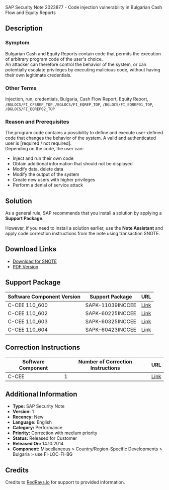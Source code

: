SAP Security Note 2023877 - Code injection vulnerability in Bulgarian Cash Flow and Equity Reports

## Description

### Symptom
Bulgarian Cash and Equity Reports contain code that permits the execution of arbitrary program code of the user's choice.  
An attacker can therefore control the behavior of the system, or can potentially escalate privileges by executing malicious code, without having their own legitimate credentials.

### Other Terms
Injection, run, credentials, Bulgaria, Cash Flow Report, Equity Report, `/BGLOCS/FI_CFSREP_TOP`, `/BGLOCS/FI_EQREP_TOP`, `/BGLOCS/FI_EQREP01_TOP`, `/BGLOCS/FI_EQREP02_TOP`

### Reason and Prerequisites
The program code contains a possibility to define and execute user-defined code that changes the behavior of the system. A valid and authenticated user is [required / not required].  
Depending on the code, the user can:

- Inject and run their own code
- Obtain additional information that should not be displayed
- Modify data, delete data
- Modify the output of the system
- Create new users with higher privileges
- Perform a denial of service attack

## Solution
As a general rule, SAP recommends that you install a solution by applying a **Support Package**.

However, if you need to install a solution earlier, use the **Note Assistant** and apply code correction instructions from the note using transaction SNOTE.

## Download Links

- [Download for SNOTE](https://notesdownloads.sap.com/note/0040000012033592017)
- [PDF Version](https://userapps.support.sap.com/sap/support/sfm/notes/print/0002023877?language=en-US&token=FEB961A56A90A3D264A7109D87E77921)

## Support Package

| Software Component Version | Support Package     | URL                                                                                     |
|----------------------------|---------------------|-----------------------------------------------------------------------------------------|
| C-CEE 110_600              | SAPK-11039INCCEE    | [Link](https://me.sap.com/supportpackage/SAPK-11039INCCEE)                              |
| C-CEE 110_602              | SAPK-60225INCCEE    | [Link](https://me.sap.com/supportpackage/SAPK-60225INCCEE)                              |
| C-CEE 110_603              | SAPK-60325INCCEE    | [Link](https://me.sap.com/supportpackage/SAPK-60325INCCEE)                              |
| C-CEE 110_604              | SAPK-60423INCCEE    | [Link](https://me.sap.com/supportpackage/SAPK-60423INCCEE)                              |

## Correction Instructions

| Software Component | Number of Correction Instructions | URL                                              |
|--------------------|-----------------------------------|--------------------------------------------------|
| C-CEE              | 1                                 | [Link](https://me.sap.com/corrins/0002023877/369) |

## Additional Information

- **Type:** SAP Security Note
- **Version:** 1
- **Recency:** New
- **Language:** English
- **Category:** Performance
- **Priority:** Correction with medium priority
- **Status:** Released for Customer
- **Released On:** 14.10.2014
- **Component:** Miscellaneous > Country/Region-Specific Developments > Bulgaria > use FI-LOC-FI-BG

## Credits
Credits to [RedRays.io](https://redrays.io) for support to provided information.